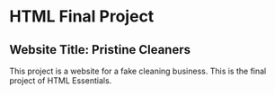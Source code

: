 # HTML Final Project
## Website Title: Pristine Cleaners

This project is a website for a fake cleaning business. This is the final project of HTML Essentials.

